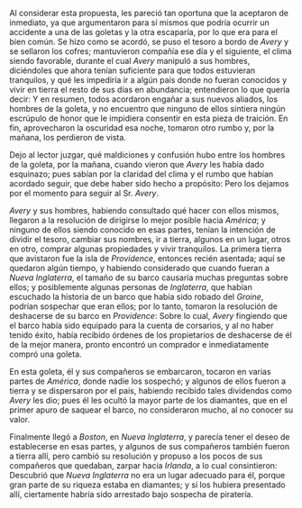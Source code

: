 Al considerar esta propuesta, les pareció tan oportuna que la aceptaron de inmediato, ya que argumentaron para sí mismos que podría ocurrir un accidente a una de las goletas y la otra escaparía, por lo que era para el bien común. Se hizo como se acordó, se puso el tesoro a bordo de *Avery* y se sellaron los cofres; mantuvieron compañía ese día y el siguiente, el clima siendo favorable, durante el cual *Avery* manipuló a sus hombres, diciéndoles que ahora tenían suficiente para que todos estuvieran tranquilos, y qué les impediría ir a algún país donde no fueran conocidos y vivir en tierra el resto de sus días en abundancia; entendieron lo que quería decir: Y en resumen, todos acordaron engañar a sus nuevos aliados, los hombres de la goleta, y no encuentro que ninguno de ellos sintiera ningún escrúpulo de honor que le impidiera consentir en esta pieza de traición. En fin, aprovecharon la oscuridad esa noche, tomaron otro rumbo y, por la mañana, los perdieron de vista.

Dejo al lector juzgar, qué maldiciones y confusión hubo entre los hombres de la goleta, por la mañana, cuando vieron que *Avery* les había dado esquinazo; pues sabían por la claridad del clima y el rumbo que habían acordado seguir, que debe haber sido hecho a propósito: Pero los dejamos por el momento para seguir al Sr. *Avery*.

*Avery* y sus hombres, habiendo consultado qué hacer con ellos mismos, llegaron a la resolución de dirigirse lo mejor posible hacia *América*; y ninguno de ellos siendo conocido en esas partes, tenían la intención de dividir el tesoro, cambiar sus nombres, ir a tierra, algunos en un lugar, otros en otro, comprar algunas propiedades y vivir tranquilos. La primera tierra que avistaron fue la isla de *Providence*, entonces recién asentada; aquí se quedaron algún tiempo, y habiendo considerado que cuando fueran a *Nueva Inglaterra*, el tamaño de su barco causaría muchas preguntas sobre ellos; y posiblemente algunas personas de *Inglaterra*, que habían escuchado la historia de un barco que había sido robado del *Groine*, podrían sospechar que eran ellos; por lo tanto, tomaron la resolución de deshacerse de su barco en *Providence*: Sobre lo cual, *Avery* fingiendo que el barco había sido equipado para la cuenta de corsarios, y al no haber tenido éxito, había recibido órdenes de los propietarios de deshacerse de él de la mejor manera, pronto encontró un comprador e inmediatamente compró una goleta.

En esta goleta, él y sus compañeros se embarcaron, tocaron en varias partes de *América*, donde nadie los sospechó; y algunos de ellos fueron a tierra y se dispersaron por el país, habiendo recibido tales dividendos como *Avery* les dio; pues él les ocultó la mayor parte de los diamantes, que en el primer apuro de saquear el barco, no consideraron mucho, al no conocer su valor.

Finalmente llegó a *Boston*, en *Nueva Inglaterra*, y parecía tener el deseo de establecerse en esas partes, y algunos de sus compañeros también fueron a tierra allí, pero cambió su resolución y propuso a los pocos de sus compañeros que quedaban, zarpar hacia *Irlanda*, a lo cual consintieron: Descubrió que *Nueva Inglaterra* no era un lugar adecuado para él, porque gran parte de su riqueza estaba en diamantes; y si los hubiera presentado allí, ciertamente habría sido arrestado bajo sospecha de piratería.